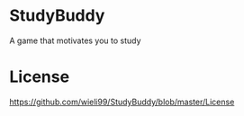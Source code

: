 # StudyBuddy
A game that motivates you to study

# License
https://github.com/wieli99/StudyBuddy/blob/master/License
